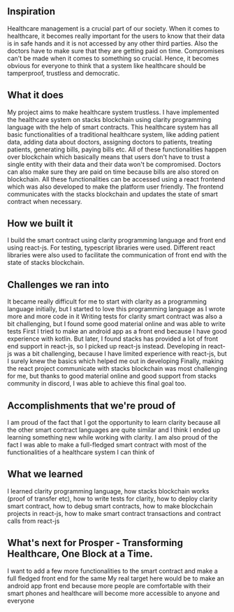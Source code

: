 ## Inspiration
Healthcare management is a crucial part of our society. When it comes to healthcare, it becomes really important for the users to know that their data is in safe hands and it is not accessed by any other third parties. Also the doctors have to make sure that they are getting paid on time. Compromises can't be made when it comes to something so crucial. Hence, it becomes obvious for everyone to think that a system like healthcare should be tamperproof, trustless and democratic.

## What it does
My project aims to make healthcare system trustless. I have implemented the healthcare system on stacks blockchain using clarity programming language with the help of smart contracts. This healthcare system has all basic functionalities of a traditional healthcare system, like adding patient data, adding data about doctors, assigning doctors to patients, treating patients, generating bills, paying bills etc.
All of these functionalities happen over blockchain which basically means that users don't have to trust a single entity with their data and their data won't be compromised. Doctors can also make sure they are paid on time because bills are also stored on blockchain. 
All these functionalities can be accessed using a react frontend which was also developed to make the platform user friendly. The frontend communicates with the stacks blockchain and updates the state of smart contract when necessary.

## How we built it
I build the smart contract using clarity programming language and front end using react-js. For testing, typescript libraries were used. Different react libraries were also used to facilitate the communication of front end with the state of stacks blockchain. 

## Challenges we ran into
It became really difficult for me to start with clarity as a programming language initially, but I started to love this programming language as I wrote more and more code in it
Writing tests for clarity smart contract was also a bit challenging, but I found some good material online and was able to write tests
First I tried to make an android app as a front end because I have good experience with kotlin. But later, I found stacks has provided a lot of front end support in react-js, so I picked up react-js instead.
Developing in react-js was a bit challenging, because I have limited experience with react-js, but I surely knew the basics which helped me out in developing
Finally, making the react project communicate with stacks blockchain was most challenging for me, but thanks to good material online and good support from stacks community in discord, I was able to achieve this final goal too.

## Accomplishments that we're proud of
I am proud of the fact that I got the opportunity to learn clarity because all the other smart contract languages are quite similar and I think I ended up learning something new while working with clarity.
I am also proud of the fact I was able to make a full-fledged smart contract with most of the functionalities of a healthcare system I can think of

## What we learned
I learned clarity programming language, how stacks blockchain works (proof of transfer etc), how to write tests for clarity, how to deploy clarity smart contract, how to debug smart contracts, how to make blockchain projects in react-js, how to make smart contract transactions and contract calls from react-js

## What's next for Prosper - Transforming Healthcare, One Block at a Time.
I want to add a few more functionalities to the smart contract and make a full fledged front end for the same
My real target here would be to make an android app front end because more people are comfortable with their smart phones and healthcare will become more accessible to anyone and everyone

